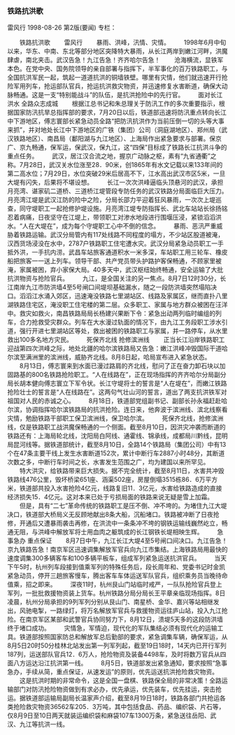 ### 铁路抗洪歌
雷风行
1998-08-26
第2版(要闻)
专栏：

　　铁路抗洪歌
　　雷风行
　　暴雨、洪峰，汛情、灾情。
　　1998年6月中旬以来，华东、中南、东北等部分地区突降特大暴雨，从长江两岸到嫩江河畔，洪魔肆虐，南北夹击。武汉告急！九江告急！齐齐哈尔告急！
　　沧海横流，显铁军本色。在党中央、国务院领导的亲自部署与指挥下，半军事化的百万铁路职工，与全国抗洪军民一起，筑起一道道抗洪的铜墙铁壁。哪里有灾情，他们就迅速开行抢险军用列车，抢运部队官兵，抢运抗洪救灾物资，并迅速修复水害断道，确保大动脉畅通。这是一支“特别能战斗”的队伍，是抗洪抢险中的先行官。
　　面对长江洪水  全路众志成城
　　根据江总书记和朱总理关于防汛工作的多次重要指示，根据国家防汛抗旱总指挥部的要求，7月20日以后，铁道部迅速将防汛重点转向长江中下游地区，傅志寰部长紧急动员全路“把防汛抗洪作为当前压倒一切的头等大事来抓”，并对地处长江中下游地区的广铁（集团）公司（洞庭湖地区）、郑州局（武汉铁路地区）、南昌局（鄱阳湖与九江地区）、上海局作出紧急要求与部署。保京广、京九畅通，保军运，保武汉，保九江，这“四保”目标成了铁路长江抗洪斗争的重点任务。
　　武汉，居江汉合流之地，握京广动脉之枢，素有“九省通衢”之称。7月28日，武汉关水位涨至28．90米，创1865年有水文记载以来133年间的第二高水位；7月29日，水位突破29米后居高不下，江水高出武汉市区5米，一旦大堤有闪失，后果将不堪设想。
　　长江一次次洪峰逼临头顶悬河的武汉，承担月亮湾、谌家矶二道桥、三道桥江堤管段专防任务的武汉铁路分局面临巨大压力。月亮湾江堤是武汉江防的险中之险，分局长邵力平迎着狂风暴雨，一次次上堤巡查，同守堤职工一起抢修护堤设施。月亮湾江堤专防指挥长、武北车站站长徐扬铭忍着病痛，日夜坚守在江堤上，带领职工对渗水地段进行围堰压浸，紧锁滔滔洪水。“人在大堤在”，成为每个守堤职工心中不倒的信念。
　　暴雨、恶汛严重威胁着铁路运输。武汉分局管内有117处线路不同程度的塌方，不少站区股道被淹，汉西货场浸没在水中，2787户铁路职工住宅遭水灾。武汉分局紧急动员职工一手抵外洪，一手抗内涝。武昌车站旅客通道积水一米多深，车站职工用三轮车、橡皮船把旅客一一送上列车。领导干部、共产党员带头护路护客保畅通，不顾家里被淹，家属被困，弃小家保大局。40多天中，武汉枢纽始终畅通，安全运输了大批抗洪物资与抢险官兵。
　　九江，是全国关注的另一焦点。8月7日12时30分，长江南岸九江市防洪墙4至5号闸口间堤坝基础漏水，随之一段防洪墙突然塌陷决口。滔滔江水涌入郊区，迅速淹没铁路七里湖站区、线路及家属区，继而直扑八里湖铁路住宅区，淹没职工住宅楼的第二层。众多职工、家属与地方群众被困在汪洋中。救灾如救火，南昌铁路局局长杨建兴果断下令：紧急出动两列临时编组的列车，合力抢救受灾群众。列车在大水漫过轨面的情况下，由九江工务段职工涉水引道，强行开进七里湖站区等处，救出被困的铁路职工与家属，并一路停车，从水里救出100多名地方灾民。
　　死保齐北线  抢修滨洲线
　　正当长江沿岸铁路职工迎战第四次洪峰之际，地处北疆的哈尔滨铁路局又告急：嫩江洪峰冲毁国际干道哈尔滨至满洲里的滨洲线，威胁齐北线。8月8日起，哈局宣布进入紧急状态。
　　8月13日，傅志寰来到水面已漫过路肩的齐北线，慰问了正在奋力卸石块以加固路基的800名铁路抢险职工。“人在线路在”，正在现场指挥的齐齐哈尔分局副分局长胡本健向傅志寰立下军令状。长江守堤将士的誓言是“人在堤在”，而嫩江铁路抢险壮士的誓言是“人在线路在”。这两句气壮山河的誓言，道出了两支抗洪铁军对祖国对人民的赤诚之心。
　　8月18日，铁道部党组副书记、副部长孙永福赶赴哈尔滨，协调指挥哈尔滨铁路局的抗洪抢险。连日来，他奔波于滨洲线、滨北线察看灾情，勉励铁路干部职工保卫滨洲线，保卫哈尔滨。
　　死保齐北线，抢修滨洲线，仅是铁路职工战洪魔保畅通的一个侧面。截至8月10日，因洪灾冲袭而断道的铁路还有：上海局轮北线，沈阳局白阿线、通霍线、锦承线，成都局川黔线，昆明局昆河线等。据铁道部统计，截至8月10日，全路14个铁路局（集团公司）中有13个在47条主要干线上发生水害断道152次，累计中断行车2887小时48分，其断道次数之多，中断行车时间之长，水害发生范围之广，均为建国以来所罕见。
　　特大洪灾，给铁路带来巨大损失。据不完全统计，截至8月11日，水害共冲毁铁路线476公里，毁坏桥梁651座、涵渠502座，房屋倒塌3515栋86．6万平方米，铁道部共投入水害抢险4亿元，线路复旧11．3亿元，水害给铁路造成的直接经济损失15．4亿元。这对本来已处于亏损局面的铁路来说无疑是雪上加霜。
　　但是，具有“二七”革命传统的铁路职工是压不倒、冲不垮的。为堵住九江大堤决口，铁道部大桥局义无反顾地献出8条大船，沉船堵口。铁路被冲断了日夜抢修，开通后又遭暴雨袭击再修，在洪流中一条条冲不垮的钢铁运输线巍然屹立，畅通无阻，与洪峰中解放军将士用血肉之躯筑成的长江钢铁长堤相映生辉。
　　急事急办  重点保证
　　8月7日中午，九江长江大堤4至5号闸口间决口。九江告急！京九铁路告急！南京军区迅速调集解放军官兵向九江市集结。上海铁路局用最快的速度调集300多辆客车和100多辆平板车，组成军列紧急运送抗洪官兵。
　　当天下午5时，杭州列车段接到值乘军列的特殊任务后，段长周年和、党委书记时金凯紧急动员，停开三趟旅客慢车，腾出客车车体运送军队官兵，组织乘务员当晚待命值乘，招之即来。
　　深夜11时，杭州艮山门站临时戒严，一队队抢险官兵登上军列，一批批救援物资装上货车。杭州铁路分局分局长王平章亲临现场指挥。8日凌晨，杭州分局承担的9列军列分别从艮山门、南星桥、金华、嘉兴等站相继发出，风驰电掣，一路绿灯，将万名解放军官兵与救援物资运往庐山站，投入九江抢险。在南京军区某部和武警官兵协同努力下，8月12日，溃堤5天多的这段防洪墙终于堵口成功。
　　灾情急，军情迫，现代化的军队集结必须有现代化的运输工具。铁道部按照国家防总和解放军总后勤部的要求，紧急调集车辆，确保军运，从8月5日20时50分桂林北站发出第一列军列起，截至19日18时，14天内已开行军列187列，运送部队官兵12．6万人，抢险物资及装备4498车，及时将数万官兵从四面八方运达沿江抗洪第一线。
　　8月5日，铁道部发出紧急通知，要求按照“急事急办，手续从简，重点保证，从速发运”的原则，优先运送抗洪抢险救灾物资。
　　这是抗洪时期的非常命令，这是全国一盘棋、铁路保全局的非常决策！全路运输部门对防汛抢险物资做到有求必办，优先承运，优先装车，优先挂运，突击抢运。据铁道部运输局副局长温家声介绍，截至8月19日18时，铁路各部门共抢运各类抢险救灾物资36562车205．3万吨，其中包括食品、药品、编织袋、片石等，仅8月9日至10日两天就装运编织袋和麻袋107车1300万条，紧急送往岳阳、武汉、九江等抗洪一线。
